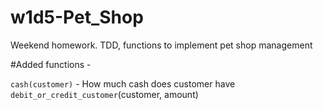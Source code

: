 # w1d5-Pet_Shop
Weekend homework. TDD, functions to implement pet shop management

#Added functions -

`cash(customer)` - How much cash does customer have
`debit_or_credit_customer`(customer, amount)


